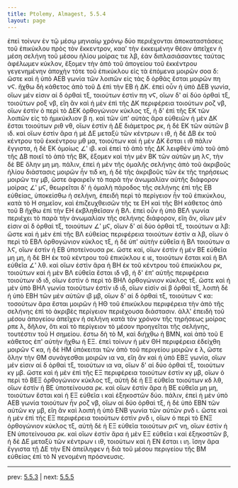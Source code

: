 ```yaml
---
title: Ptolemy, Almagest, 5.5.4
layout: page
---
```


ἐπεὶ τοίνυν ἐν τῷ μέσῳ μηνιαίῳ χρόνῳ δύο περιέχονται ἀποκαταστάσεις τοῦ ἐπικύκλου πρὸς τὸν ἔκκεντρον, κααʹ τὴν ἐκκειμένην θέσιν ἀπεῖχεν ἡ μέση σελήνη τοῦ μέσου ἡλίου μοίρας τιε λβ, ἐὰν διπλασιάσαντες ταύτας ἀφέλωμεν κύκλον, ἕξομεν τὴν ἀπὸ τοῦ ἀπογείου τοῦ ἐκκέντρου γεγενημένην ἀποχὴν τότε τοῦ ἐπικύκλου εἰς τὰ ἑπόμενα μοιρῶν σοα δ: ὥστε καὶ ἡ ὑπὸ ΑΕΒ γωνία τῶν λοιπῶν εἰς τὰς δ ὀρθὰς ἔσται μοιρῶν πη νϚ. ἤχθω δὴ κάθετος ἀπὸ τοῦ Δ ἐπὶ τὴν ΕΒ ἡ ΔΚ. ἐπεὶ οὖν ἡ ὑπὸ ΔΕΒ γωνία, οἵων μέν εἰσιν αἱ δ ὀρθαὶ τξ, τοιούτων ἐστὶν πη νϚ, οἵων δ' αἱ δύο ὀρθαὶ τξ, τοιούτων ροξ νβ, εἴη ἂν καὶ ἡ μὲν ἐπὶ τῆς ΔΚ περιφέρεια τοιούτων ροζ νβ, οἵων ἐστὶν ὁ περὶ τὸ ΔΕΚ ὀρθογώνιον κύκλος τξ, ἡ δ' ἐπὶ τῆς ΕΚ τῶν λοιπῶν εἰς τὸ ἡμικύκλιον β η. καὶ τῶν ὑπ' αὐτὰς ἄρα εὐθειῶν ἡ μὲν ΔΚ ἔσται τοιούτων ριθ νθ, οἵων ἐστὶν ἡ ΔΕ διάμετρος ρκ, ἡ δὲ ΕΚ τῶν αὐτῶν β ιδ. καὶ οἵων ἐστὶν ἄρα ἡ μὲ ΔΕ μεταξὺ τῶν κέντρων ι ιθ, ἡ δὲ ΔΒ ἐκ τοῦ κέντρου τοῦ ἐκκέντρου μθ μα, τοιούτων καὶ ἡ μὲν ΔΚ ἔσται ι ιθ πάλιν ἔγγιστα, ἡ δὲ ΕΚ ὁμοίως ∠ʹ ιβ. καὶ ἐπεὶ τὸ ἀπὸ τῆς ΔΚ λειφθὲν ὑπὸ τοῦ ἀπὸ τῆς ΔΒ ποιεῖ τὸ ἀπὸ τῆς ΒΚ, ἕξομεν καὶ τὴν μὲν ΒΚ τῶν αὐτῶν μη λϚ, τὴν δὲ ΒΕ ὅλην μη μη. πάλιν, ἐπεὶ ἡ μὲν τῆς ὁμαλῆς σελήνης ἀπὸ τοῦ ἀκριβοῦς ἡλίου διάστασις μοιρῶν ἦν τιδ κη, ἡ δὲ τῆς ἀκριβοῦς τῶν ἐκ τῆς τηρήσεως μοιρῶν τιγ μβ, ὥστε ἀφαιρεῖν τὸ παρὰ τὴν ἀνωμαλίαν αὐτῆς διάφορον μοίρας ∠ʹ μϚ, θεωρεῖται δ' ἡ ὁμαλὴ πάροδος τῆς σελήνης ἐπὶ τῆς ΕΒ εὐθείας, ὑποκείσθω ἡ σελήνη, ἐπειδὴ περὶ τὸ περίγειον ἦν τοῦ ἐπικύκλου, κατὰ τὸ Η σημεῖον, καὶ ἐπιζευχθεισῶν τῆς τε ΕΗ καὶ τῆς ΒΗ κάθετος ἀπὸ τοῦ Β ἤχθω ἐπὶ τὴν ΕΗ ἐκβληθεῖσαν ἡ ΒΛ. ἐπεὶ οὖν ἡ ὑπὸ ΒΕΛ γωνία περιέχει τὸ παρὰ τὴν ἀνωμαλίαν τῆς σελήνης διάφορον, εἴη ἄν, οἵων μέν εἰσιν αἱ δ ὀρθαὶ τξ, τοιούτων ∠ʹ μϚ, οἵων δ' αἱ δύο ὀρθαὶ τξ, τοιούτων α λβ: ὥστε καὶ ἡ μὲν ἐπὶ τῆς ΒΛ εὐθείας περιφέρεια τοιούτων ἐστὶν α λβ, οἵων ὁ περὶ τὸ ΕΒΛ ὀρθογώνιον κύκλος τξ, ἡ δὲ ὑπ' αὐτὴν εὐθεῖα ἡ ΒΛ τοιούτων α λϚ, οἵων ἐστὶν ἡ ΕΒ ὑποτείνουσα ρκ. ὥστε καί, οἵων ἐστὶν ἡ μὲν ΒΕ εὐθεῖα μη μη, ἡ δὲ ΒΗ ἐκ τοῦ κέντρου τοῦ ἐπικύκλου ε ιε, τοιούτων ἔσται καὶ ἡ ΒΛ εὐθεῖα ∠ʹ λθ. καὶ οἵων ἐστὶν ἄρα ἡ ΒΗ ἐκ τοῦ κέντρου τοῦ ἐπικύκλου ρκ, τοιούτων καὶ ἡ μὲν ΒΛ εὐθεῖα ἔσται ιδ νβ, ἡ δ' ἐπ' αὐτῆς περιφέρεια τοιούτων ιδ ιδ, οἵων ἐστὶν ὁ περὶ τὸ ΒΗΛ ὀρθογώνιον κύκλος τξ. ὥστε καὶ ἡ μὲν ὑπὸ ΒΗΛ γωνία τοιούτων ἐστὶν ιδ ιδ, οἵων εἰσὶν αἱ β ὀρθαὶ τξ, λοιπὴ δὲ ἡ ὑπὸ ΕΒΗ τῶν μὲν αὐτῶν ιβ μβ, οἵων δ' αἱ δ ὀρθαὶ τξ, τοιούτων Ϛ κα: τοσούτων ἄρα ἔσται μοιρῶν ἡ ΗΘ τοῦ ἐπικύκλου περιφέρεια τὴν ἀπὸ τῆς σελήνης ἐπὶ τὸ ἀκριβὲς περίγειον περιέχουσα διάστασιν. ἀλλ' ἐπειδὴ τοῦ μέσου ἀπογείου ἀπεῖχεν ἡ σελήνη κατὰ τὸν χρόνον τῆς τηρήσεως μοίρας ρπε λ, δῆλον, ὅτι καὶ τὸ περίγειον τὸ μέσον προηγεῖται τῆς σελήνης, τουτέστιν τοῦ Η σημείου. ἔστω δὴ τὸ Μ, καὶ διήχθω ἡ ΒΜΝ, καὶ ἀπὸ τοῦ Ε κάθετος ἐπ' αὐτὴν ἤχθω ἡ ΕΞ. ἐπεὶ τοίνυν ἡ μὲν ΘΗ περιφέρεια ἐδείχθη μοιρῶν Ϛ κα, ἡ δὲ ΗΜ ὑπόκειται τῶν ἀπὸ τοῦ περιγείου μοιρῶν ε λ, ὥστε ὅλην τὴν ΘΜ συνάγεσθαι μοιρῶν ια να, εἴη ἂν καὶ ἡ ὑπὸ ΕΒΞ γωνία, οἵων μέν εἰσιν αἱ δ ὀρθαὶ τξ, τοιούτων ια να, οἵων δ' αἱ δύο ὀρθαὶ τξ, τοιούτων κγ μβ. ὥστε καὶ ἡ μὲν ἐπὶ τῆς ΕΞ περιφέρεια τοιούτων ἐστὶν κγ μβ, οἵων ὁ περὶ τὸ ΒΕΞ ὀρθογώνιον κύκλος τξ, αὐτὴ δὲ ἡ ΕΞ εὐθεῖα τοιούτων κδ λθ, οἵων ἐστὶν ἡ ΒΕ ὑποτείνουσα ρκ. καὶ οἵων ἐστὶν ἄρα ἡ ΒΕ εὐθεῖα μη μη, τοιούτων ἔσται καὶ ἡ ΕΞ εὐθεῖα ι καὶ ἑξηκοστῶν δύο. πάλιν, ἐπεὶ ἡ μὲν ὑπὸ ΑΕΒ γωνία τοιούτων ἦν ροζ νβ, οἵων αἱ δύο ὀρθαὶ τξ, ἡ δὲ ὑπὸ ΕΒΝ τῶν αὐτῶν κγ μβ, εἴη ἂν καὶ λοιπὴ ἡ ὑπὸ ΕΝΒ γωνία τῶν αὐτῶν ρνδ ι. ὥστε καὶ ἡ μὲν ἐπὶ τῆς ΕΞ περιφέρεια τοιούτων ἐστὶν ρνδ ι, οἵων ὁ περὶ τὸ ΕΝΞ ὀρθογώνιον κύκλος τξ, αὐτὴ δὲ ἡ ΕΞ εὐθεῖα τοιούτων ριϚ νη, οἵων ἐστὶν ἡ ΕΝ ὑποτείνουσα ρκ. καὶ οἵων ἐστὶν ἄρα ἡ μὲν ΕΞ εὐθεῖα ι καὶ ἑξηκοστῶν β, ἡ δὲ ΔΕ μεταξὺ τῶν κέντρων ι ιθ, τοιούτων καὶ ἡ ΕΝ ἔσται ι ιη. ἴσην ἄρα ἔγγιστα τῇ ΔΕ τὴν ΕΝ ἀπείληφεν ἡ διὰ τοῦ μέσου περιγείου τῆς ΒΜ εὐθείας ἐπὶ τὸ Ν γενομένη πρόσνευσις. 

---

prev: [5.5.3](../5.5.3/) | next: [5.5.5](../5.5.5/)

